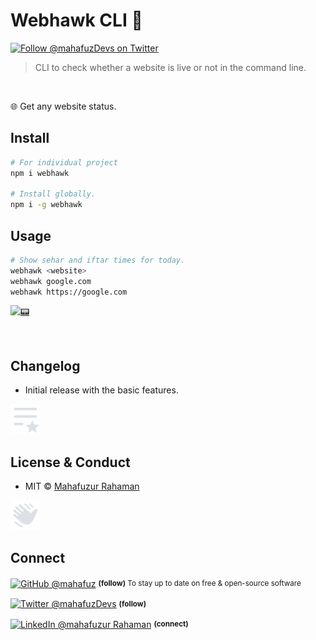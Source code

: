 # Webhawk CLI :dizzy:

[![Follow @mahafuzDevs on Twitter](https://img.shields.io/badge/FOLLOW%20@mahafuzDevs%20%E2%86%92-gray.svg?colorA=81F096&colorB=81F096&style=flat)](https://twitter.com/mahafuzDevs/)

> CLI to check whether a website is live or not in the command line.

<br>

🌐 Get any website status.

<!-- [![📟](https://raw.githubusercontent.com/ahmadawais/stuff/master/images/git/install.png)](./../../) -->

## Install

```sh
# For individual project
npm i webhawk

# Install globally.
npm i -g webhawk
```

## Usage

```sh
# Show sehar and iftar times for today.
webhawk <website>
webhawk google.com
webhawk https://google.com
```

[![📟](https://i.imgur.com/BGMbIy8.png)](./../../)

<br>

## Changelog
* Initial release with the basic features.

[![📃](https://raw.githubusercontent.com/ahmadawais/stuff/master/images/git/license.png)](./../../)

## License & Conduct

- MIT © [Mahafuzur Rahaman](https://twitter.com/mahafuzDevs/)

[![🙌](https://raw.githubusercontent.com/ahmadawais/stuff/master/images/git/connect.png)](./../../)

## Connect

<div align="left">
    <p><a href="https://github.com/mahafuz"><img alt="GitHub @mahafuz" align="center" src="https://img.shields.io/badge/GITHUB-gray.svg?colorB=6cc644&style=flat" /></a>&nbsp;<small><strong>(follow)</strong> To stay up to date on free & open-source software</small></p>
    <p><a href="https://twitter.com/mahafuzDevs/"><img alt="Twitter @mahafuzDevs" align="center" src="https://img.shields.io/badge/TWITTER-gray.svg?colorB=1da1f2&style=flat" /></a>&nbsp;<small><strong>(follow)</strong></small></p>
    <p><a href="https://www.linkedin.com/in/mahafuzur-rahaman/"><img alt="LinkedIn @mahafuzur Rahaman" align="center" src="https://img.shields.io/badge/LINKEDIN-gray.svg?colorB=0077b5&style=flat" /></a>&nbsp;<small><strong>(connect)</strong></small></p>
</div>
